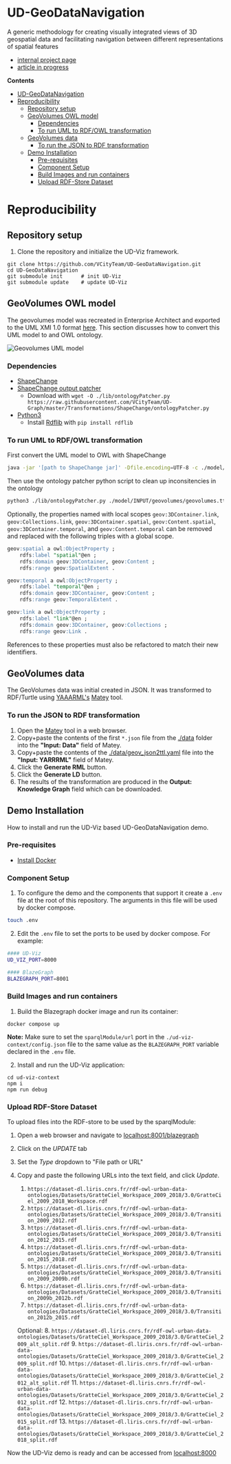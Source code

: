 # UD-GeoDataNavigation
A generic methodology for creating visually integrated views of 3D geospatial data and facilitating navigation between different representations of spatial features

- [internal project page](https://github.com/VCityTeam/VCity/tree/master/Projects/BIM-GIS_integration_diagrams)
- [article in progress](https://github.com/VCityTeam/VCity/tree/master/articles/geospatial_data_integration_CCO_DVA)

**Contents**
- [UD-GeoDataNavigation](#ud-geodatanavigation)
- [Reproducibility](#reproducibility)
  - [Repository setup](#repository-setup)
  - [GeoVolumes OWL model](#geovolumes-owl-model)
    - [Dependencies](#dependencies)
    - [To run UML to RDF/OWL transformation](#to-run-uml-to-rdfowl-transformation)
  - [GeoVolumes data](#geovolumes-data)
    - [To run the JSON to RDF transformation](#to-run-the-json-to-rdf-transformation)
  - [Demo Installation](#demo-installation)
    - [Pre-requisites](#pre-requisites)
    - [Component Setup](#component-setup)
    - [Build Images and run containers](#build-images-and-run-containers)
    - [Upload RDF-Store Dataset](#upload-rdf-store-dataset)

# Reproducibility

## Repository setup
1. Clone the repository and initialize the UD-Viz framework.
```
git clone https://github.com/VCityTeam/UD-GeoDataNavigation.git
cd UD-GeoDataNavigation
git submodule init      # init UD-Viz
git submodule update    # update UD-Viz
```

## GeoVolumes OWL model 
The geovolumes model was recreated in Enterprise Architect and exported to the UML XMI 1.0 format [here](./model/geovolume.xmi).
This section discusses how to convert this UML model to and OWL ontology.

![Geovolumes UML model](./model/geovolumes.png)

### Dependencies 
- [ShapeChange](https://shapechange.net/get-started/)
- [ShapeChange output patcher](https://github.com/VCityTeam/UD-Graph/tree/master/Transformations/ShapeChange#to-run-the-ontology-patcher)
  - Download with `wget -O ./lib/ontologyPatcher.py https://raw.githubusercontent.com/VCityTeam/UD-Graph/master/Transformations/ShapeChange/ontologyPatcher.py`
- [Python3](https://www.python.org/downloads/)
  - Install [Rdflib](https://pypi.org/project/rdflib/) with `pip install rdflib`


### To run UML to RDF/OWL transformation
First convert the UML model to OWL with ShapeChange
```bash
java -jar '[path to ShapeChange jar]' -Dfile.encoding=UTF-8 -c ./model/shapechange_config.xml
```

Then use the ontology patcher python script to clean up inconsitencies in the ontology
```bash
python3 ./lib/ontologyPatcher.py ./model/INPUT/geovolumes/geovolumes.ttl ./model/INPUT/geovolumes/geovolumes_patched.ttl
```

Optionally, the properties named with local scopes `geov:3DContainer.link`, `geov:Collections.link`, `geov:3DContainer.spatial`, `geov:Content.spatial`, `geov:3DContainer.temporal`, and `geov:Content.temporal` can be removed and replaced with the following triples with a global scope.
```sql
geov:spatial a owl:ObjectProperty ;
    rdfs:label "spatial"@en ;
    rdfs:domain geov:3DContainer, geov:Content ;
    rdfs:range geov:SpatialExtent .

geov:temporal a owl:ObjectProperty ;
    rdfs:label "temporal"@en ;
    rdfs:domain geov:3DContainer, geov:Content ;
    rdfs:range geov:TemporalExtent .

geov:link a owl:ObjectProperty ;
    rdfs:label "link"@en ;
    rdfs:domain geov:3DContainer, geov:Collections ;
    rdfs:range geov:Link .
```
References to these properties must also be refactored to match their new identifiers.

## GeoVolumes data
The GeoVolumes data was initial created in JSON.
It was transformed to RDF/Turtle using [YAAARML's](https://rml.io/yarrrml/) [Matey](https://rml.io/yarrrml/matey/) tool.

### To run the JSON to RDF transformation
1. Open the [Matey](https://rml.io/yarrrml/matey/) tool in a web browser.
2. Copy+paste the contents of the first `*.json` file from the [./data](./data) folder into the **"Input: Data"** field of Matey.
3. Copy+paste the contents of the [./data/geov_json2ttl.yaml](./data/geov_json2ttl.yaml) file into the **"Input: YARRRML"** field of Matey.
4. Click the **Generate RML** button.
5. Click the **Generate LD** button.
6. The results of the transformation are produced in the **Output: Knowledge Graph** field which can be downloaded.

## Demo Installation
How to install and run the UD-Viz based UD-GeoDataNavigation demo. 

### Pre-requisites 

* [Install Docker](https://docs.docker.com/engine/install/)

### Component Setup
1. To configure the demo and the components that support it create a `.env` file at the root of this repository. The arguments in this file will be used by docker compose.
```bash
touch .env
```
2. Edit the `.env` file to set the ports to be used by docker compose.
For example:
```bash
#### UD-Viz
UD_VIZ_PORT=8000

#### BlazeGraph
BLAZEGRAPH_PORT=8001
``` 

### Build Images and run containers
1. Build the Blazegraph docker image and run its container:
```
docker compose up
```

**Note:** Make sure to set the `sparqlModule/url` port in the `./ud-viz-context/config.json` file to the same value as the `BLAZEGRAPH_PORT` variable declared in the `.env` file.

2. Install and run the UD-Viz application:
```
cd ud-viz-context
npm i
npm run debug
```

### Upload RDF-Store Dataset
To upload files into the RDF-store to be used by the sparqlModule:
1. Open a web browser and navigate to [localhost:8001/blazegraph](http://localhost:8001/blazegraph)
2. Click on the *UPDATE* tab
3. Set the *Type* dropdown to "File path or URL"
4. Copy and paste the following URLs into the text field, and click *Update*.
   1. `https://dataset-dl.liris.cnrs.fr/rdf-owl-urban-data-ontologies/Datasets/GratteCiel_Workspace_2009_2018/3.0/GratteCiel_2009_2018_Workspace.rdf`
   2. `https://dataset-dl.liris.cnrs.fr/rdf-owl-urban-data-ontologies/Datasets/GratteCiel_Workspace_2009_2018/3.0/Transition_2009_2012.rdf`
   3. `https://dataset-dl.liris.cnrs.fr/rdf-owl-urban-data-ontologies/Datasets/GratteCiel_Workspace_2009_2018/3.0/Transition_2012_2015.rdf`
   4. `https://dataset-dl.liris.cnrs.fr/rdf-owl-urban-data-ontologies/Datasets/GratteCiel_Workspace_2009_2018/3.0/Transition_2015_2018.rdf`
   5. `https://dataset-dl.liris.cnrs.fr/rdf-owl-urban-data-ontologies/Datasets/GratteCiel_Workspace_2009_2018/3.0/Transition_2009_2009b.rdf`
   6. `https://dataset-dl.liris.cnrs.fr/rdf-owl-urban-data-ontologies/Datasets/GratteCiel_Workspace_2009_2018/3.0/Transition_2009b_2012b.rdf`
   7. `https://dataset-dl.liris.cnrs.fr/rdf-owl-urban-data-ontologies/Datasets/GratteCiel_Workspace_2009_2018/3.0/Transition_2012b_2015.rdf`

   Optional:
   8. `https://dataset-dl.liris.cnrs.fr/rdf-owl-urban-data-ontologies/Datasets/GratteCiel_Workspace_2009_2018/3.0/GratteCiel_2009_alt_split.rdf`
   9. `https://dataset-dl.liris.cnrs.fr/rdf-owl-urban-data-ontologies/Datasets/GratteCiel_Workspace_2009_2018/3.0/GratteCiel_2009_split.rdf`
   10. `https://dataset-dl.liris.cnrs.fr/rdf-owl-urban-data-ontologies/Datasets/GratteCiel_Workspace_2009_2018/3.0/GratteCiel_2012_alt_split.rdf`
   11. `https://dataset-dl.liris.cnrs.fr/rdf-owl-urban-data-ontologies/Datasets/GratteCiel_Workspace_2009_2018/3.0/GratteCiel_2012_split.rdf`
   12. `https://dataset-dl.liris.cnrs.fr/rdf-owl-urban-data-ontologies/Datasets/GratteCiel_Workspace_2009_2018/3.0/GratteCiel_2015_split.rdf`
   13. `https://dataset-dl.liris.cnrs.fr/rdf-owl-urban-data-ontologies/Datasets/GratteCiel_Workspace_2009_2018/3.0/GratteCiel_2018_split.rdf`

Now the UD-Viz demo is ready and can be accessed from [localhost:8000](http://localhost:8000)